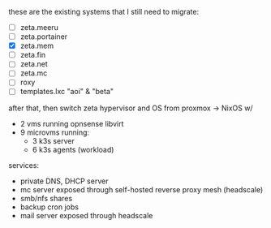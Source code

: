 these are the existing systems that I still need to migrate:

- [ ] zeta.meeru
- [ ] zeta.portainer
- [x] zeta.mem
- [ ] zeta.fin
- [ ] zeta.net
- [ ] zeta.mc
- [ ] roxy
- [ ] templates.lxc "aoi" & "beta"

after that, then switch zeta hypervisor and OS from proxmox -> NixOS w/

- 2 vms running opnsense libvirt
- 9 microvms running:
  - 3 k3s server
  - 6 k3s agents (workload)

services:

- private DNS, DHCP server
- mc server exposed through self-hosted reverse proxy mesh (headscale)
- smb/nfs shares
- backup cron jobs
- mail server exposed through headscale
